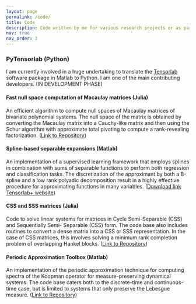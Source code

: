 ```yaml
---
layout: page
permalink: /code/
title: Code
description: Code written by me for various research projects or as part of larger team effort to build software packages.
nav: true
nav_order: 3
---
```


### PyTensorlab (Python)
I am currently involved in a huge undertaking to translate the [Tensorlab](https://www.tensorlab.net/) software package in Matlab to Python. I am one of the main contributing developers. (IN DEVELOPMENT PHASE)

#### Fast null space computation of Macaulay matrices (Julia)
An efficient algorithm to compute null spaces of Macaulay matrices of bivariate polynomial systems. The null space of the matrix is obtained by converting the Macaulay matrix into a Cauchy-like matrix and then using the Schur algorithm with approximate total pivoting to compute a rank-revealing factorization. ([Link to Repository](https://github.com/nithingovindarajan/Fast-Macaulay-Nullspace/tree/main))

#### Spline-based separable expansions (Matlab)
An implementation of a supervised learning framework that employs splines in combination with sums of separable functions to perform both regression and classification tasks. The discretization of the approximant by both a B-spline and a low rank polyadic decomposition result in a highly effective procedure for approximating functions in many variables. ([Download link Tensorlab+ website](https://www.tensorlabplus.net/papers/govindarajan2022cpdspline.html))

#### CSS and SSS matrices (Julia)
Code to solve linear systems for matrices in Cycle Semi-Separable (CSS) and Sequentially Semi- Separable (CSS) form. The code base also includes routines to convert a dense matrix into a CSS or SSS representation. In the case of CSS matrices, this involves solving a minimum rank completion problem of overlapping Hankel blocks. ([Link to Repository](https://gitlab.com/nithin.govindarajn/sss-and-css-solvers/))

#### Periodic Approximation Toolbox (Matlab)
An implementation of the periodic approximation technique for computing spectra of the Koopman operator for measure-preserving dynamical systems. The code base caters both to the discrete-time and continuous-time case, but is limited to systems that only preserve the Lebesgue measure. ([Link to Repository](https://gitlab.com/nithin.govindarajn/koopman-periodic-approximation))